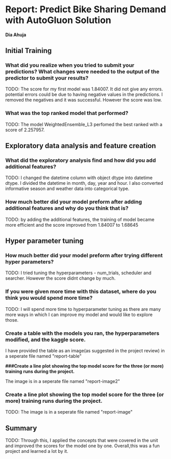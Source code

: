 # Report: Predict Bike Sharing Demand with AutoGluon Solution
#### Dia Ahuja

## Initial Training
### What did you realize when you tried to submit your predictions? What changes were needed to the output of the predictor to submit your results?
TODO: The score for my first model was 1.84007. It did not give any errors. potential errors could be due to having negative values in the predictions. I removed the negatives and it was successful. However the score was low.

### What was the top ranked model that performed?
TODO: The model WeightedEnsemble_L3 perfomed the best ranked with a score of 2.257957.

## Exploratory data analysis and feature creation
### What did the exploratory analysis find and how did you add additional features?
TODO:  I changed the datetime column with object dtype into datetime dtype.
I divided the datetime in month, day, year and hour.
I also converted informative season and weather data into categorical type.

### How much better did your model preform after adding additional features and why do you think that is?
TODO: by adding the additional features, the training of model became more efficient and the score improved from 1.84007 to 1.68645

## Hyper parameter tuning
### How much better did your model preform after trying different hyper parameters?
TODO: I tried tuning the hyperparameters - num_trials, scheduler and searcher. However the score didnt change by much.

### If you were given more time with this dataset, where do you think you would spend more time?
TODO: I will spend more time to hyperparameter tuning as there are many more ways in which I can improve my model and would like to explore those.

### Create a table with the models you ran, the hyperparameters modified, and the kaggle score.

I have provided the table as an image(as suggested in the project review) in a seperate file named "report-table"

**###Create a line plot showing the top model score for the three (or more) training runs during the project.**

The image is in a seperate file named "report-image2"

### Create a line plot showing the top model score for the three (or more) training runs during the project.

TODO: The image is in a seperate file named "report-image"

## Summary
TODO: Through this, I applied the concepts that were covered in the unit and improved the scores for the model one by one. Overall,this was a fun project and learned a lot by it.
